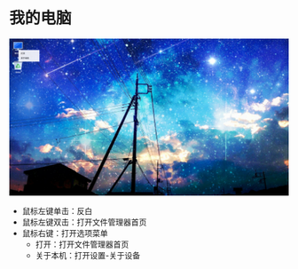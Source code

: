 # 我的电脑
   
![](../pic/zhuomian/Desktop_mycomputer.png)

   - 鼠标左键单击：反白
   - 鼠标左键双击：打开文件管理器首页
   - 鼠标右键：打开选项菜单
      - 打开：打开文件管理器首页
      - 关于本机：打开设置-关于设备
